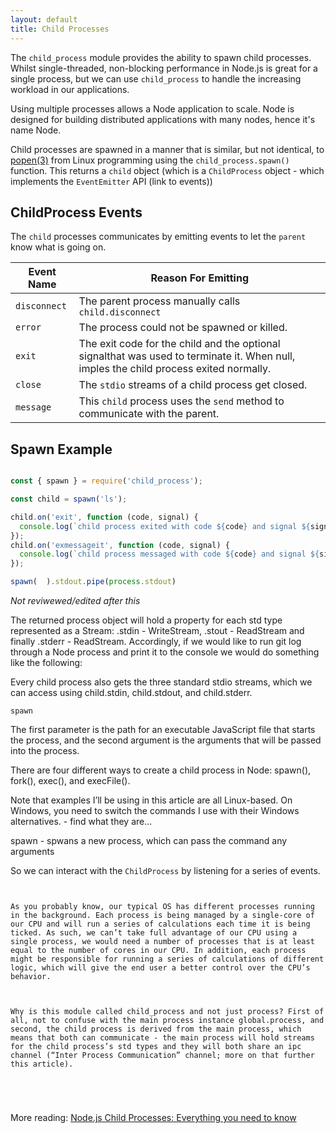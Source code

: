 ```yaml
---
layout: default
title: Child Processes
---
```


The `child_process` module provides the ability to spawn child processes. Whilst single-threaded, non-blocking performance in Node.js is great for a single process, but we can use `child_process` to handle the increasing workload in our applications.

Using multiple processes allows a Node application to scale. Node is designed for building distributed applications with many nodes, hence it's name Node.

Child processes are spawned in a manner that is similar, but not identical, to [popen(3)](http://man7.org/linux/man-pages/man3/popen.3.html) from Linux programming using the `child_process.spawn()` function. This returns
a `child` object (which is a `ChildProcess` object - which implements the `EventEmitter` API (link to events))

## ChildProcess Events

The `child` processes communicates by emitting events to let the `parent` know what is going on.

| Event Name   | Reason For Emitting                                                         |
|--------------|-----------------------------------------------------------------------------|
| `disconnect` | The parent process manually calls `child.disconnect`                        |
| `error`      | The process could not be spawned or killed.                                 |
| `exit`       | The exit code for the child and the optional signalthat was used to terminate it. When null, imples the child process exited normally. |
| `close`      | The `stdio` streams of a child process get closed.                          |
| `message`    | This `child` process uses the `send` method to communicate with the parent. |

## Spawn Example

```javascript

const { spawn } = require('child_process');

const child = spawn('ls');

child.on('exit', function (code, signal) {
  console.log(`child process exited with code ${code} and signal ${signal}`);
});
child.on('exmessageit', function (code, signal) {
  console.log(`child process messaged with code ${code} and signal ${signal}`);
});

spawn(  ).stdout.pipe(process.stdout)

```

_Not reviwewed/edited after this_





The returned process object will hold a property for each std type represented as a Stream: .stdin - WriteStream, .stout - ReadStream and finally .stderr - ReadStream. Accordingly, if we would like to run git log through a Node process and print it to the console we would do something like the following:

Every child process also gets the three standard stdio streams, which we can access using child.stdin, child.stdout, and child.stderr.

`spawn`

The first parameter is the path for an executable JavaScript file that starts the process, and the second argument is the arguments that will be passed into the process.




There are four different ways to create a child process in Node: spawn(), fork(), exec(), and execFile().

Note that examples I’ll be using in this article are all Linux-based. On Windows, you need to switch the commands I use with their Windows alternatives. - find what they are...


spawn - spwans a new process, which can pass the command any arguments




So we can interact with the `ChildProcess` by listening for a series of events.


```


As you probably know, our typical OS has different processes running in the background. Each process is being managed by a single-core of our CPU and will run a series of calculations each time it is being ticked. As such, we can’t take full advantage of our CPU using a single process, we would need a number of processes that is at least equal to the number of cores in our CPU. In addition, each process might be responsible for running a series of calculations of different logic, which will give the end user a better control over the CPU’s behavior.



Why is this module called child_process and not just process? First of all, not to confuse with the main process instance global.process, and second, the child process is derived from the main process, which means that both can communicate - the main process will hold streams for the child process’s std types and they will both share an ipc channel (“Inter Process Communication” channel; more on that further this article).





```

More reading: [Node.js Child Processes: Everything you need to know
](https://www.freecodecamp.org/news/node-js-child-processes-everything-you-need-to-know-e69498fe970a/)